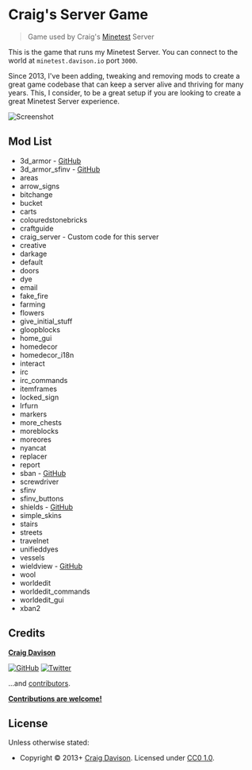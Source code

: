 # Craig's Server Game

> Game used by Craig's [Minetest](https://www.minetest.net) Server

This is the game that runs my Minetest Server. You can connect to the world at `minetest.davison.io` port `3000`.

Since 2013, I've been adding, tweaking and removing mods to create a great game codebase that can keep a server alive and thriving for many years. This, I consider, to be a great setup if you are looking to create a great Minetest Server experience.

![Screenshot](https://davison.io/assets/img/minetest-craig-server_game-screenshot.jpg)

## Mod List

* 3d_armor - [GitHub](https://github.com/stujones11/minetest-3d_armor)
* 3d_armor_sfinv - [GitHub](https://github.com/stujones11/minetest-3d_armor)
* areas
* arrow_signs
* bitchange
* bucket
* carts
* colouredstonebricks
* craftguide
* craig_server - Custom code for this server
* creative
* darkage
* default
* doors
* dye
* email
* fake_fire
* farming
* flowers
* give_initial_stuff
* gloopblocks
* home_gui
* homedecor
* homedecor_i18n
* interact
* irc
* irc_commands
* itemframes
* locked_sign
* lrfurn
* markers
* more_chests
* moreblocks
* moreores
* nyancat
* replacer
* report
* sban - [GitHub](https://github.com/shivajiva101/sban)
* screwdriver
* sfinv
* sfinv_buttons
* shields - [GitHub](https://github.com/stujones11/minetest-3d_armor)
* simple_skins
* stairs
* streets
* travelnet
* unifieddyes
* vessels
* wieldview - [GitHub](https://github.com/stujones11/minetest-3d_armor)
* wool
* worldedit
* worldedit_commands
* worldedit_gui
* xban2

## Credits

**[Craig Davison](https://davison.io)**

[![GitHub](https://img.shields.io/github/followers/davisonio.svg?style=social&label=Follow%20@davisonio)](https://github.com/davisonio) [![Twitter](https://img.shields.io/twitter/follow/davisonio.svg?style=social)](https://twitter.com/davisonio)

...and [contributors](https://github.com/davisonio/craig-server_game/graphs/contributors).

**[Contributions are welcome!](https://github.com/davisonio/craig-server_game/blob/master/contributing.md)**

## License

Unless otherwise stated:
- Copyright © 2013+ [Craig Davison](https://davison.io). Licensed under [CC0 1.0](https://creativecommons.org/publicdomain/zero/1.0/).
